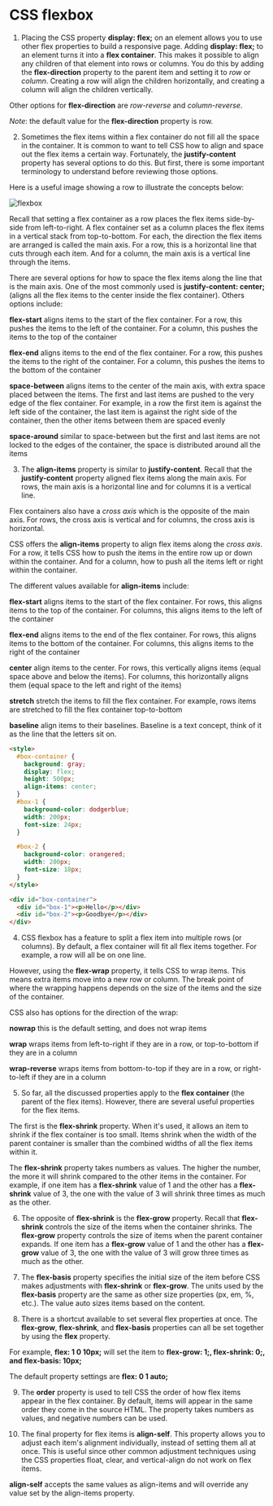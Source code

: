 # CSS flexbox

1. Placing the CSS property __display: flex;__ on an element allows you to use other flex properties to build a responsive page. Adding __display: flex;__ to an element turns it into a __flex container__. This makes it possible to align any children of that element into rows or columns. You do this by adding the __flex-direction__ property to the parent item and setting it to _row_ or _column_. Creating a row will align the children horizontally, and creating a column will align the children vertically.

Other options for __flex-direction__ are _row-reverse_ and _column-reverse_.

_Note_: the default value for the __flex-direction__ property is row.



2. Sometimes the flex items within a flex container do not fill all the space in the container. It is common to want to tell CSS how to align and space out the flex items a certain way. Fortunately, the __justify-content__ property has several options to do this. But first, there is some important terminology to understand before reviewing those options.

Here is a useful image showing a row to illustrate the concepts below:

![flexbox](https://www.w3.org/TR/css-flexbox-1/images/flex-direction-terms.svg)

Recall that setting a flex container as a row places the flex items side-by-side from left-to-right. A flex container set as a column places the flex items in a vertical stack from top-to-bottom. For each, the direction the flex items are arranged is called the main axis. For a row, this is a horizontal line that cuts through each item. And for a column, the main axis is a vertical line through the items.

There are several options for how to space the flex items along the line that is the main axis. One of the most commonly used is __justify-content: center;__ (aligns all the flex items to the center inside the flex container). Others options include:

__flex-start__ aligns items to the start of the flex container. For a row, this pushes the items to the left of the container. For a column, this pushes the items to the top of the container

__flex-end__ aligns items to the end of the flex container. For a row, this pushes the items to the right of the container. For a column, this pushes the items to the bottom of the container

__space-between__ aligns items to the center of the main axis, with extra space placed between the items. The first and last items are pushed to the very edge of the flex container. For example, in a row the first item is against the left side of the container, the last item is against the right side of the container, then the other items between them are spaced evenly

__space-around__ similar to space-between but the first and last items are not locked to the edges of the container, the space is distributed around all the items


3. The __align-items__ property is similar to __justify-content__. Recall that the __justify-content__ property aligned flex items along the main axis. For rows, the main axis is a horizontal line and for columns it is a vertical line.

Flex containers also have a _cross axis_ which is the opposite of the main axis. For rows, the cross axis is vertical and for columns, the cross axis is horizontal.

CSS offers the __align-items__ property to align flex items along the _cross axis_. For a row, it tells CSS how to push the items in the entire row up or down within the container. And for a column, how to push all the items left or right within the container.

The different values available for __align-items__ include:

__flex-start__ aligns items to the start of the flex container. For rows, this aligns items to the top of the container. For columns, this aligns items to the left of the container

__flex-end__ aligns items to the end of the flex container. For rows, this aligns items to the bottom of the container. For columns, this aligns items to the right of the container

__center__ align items to the center. For rows, this vertically aligns items (equal space above and below the items). For columns, this horizontally aligns them (equal space to the left and right of the items)

__stretch__ stretch the items to fill the flex container. For example, rows items are stretched to fill the flex container top-to-bottom

__baseline__ align items to their baselines. Baseline is a text concept, think of it as the line that the letters sit on.


```html
<style>
  #box-container {
    background: gray;
    display: flex;
    height: 500px;
    align-items: center;
  }
  #box-1 {
    background-color: dodgerblue;
    width: 200px;
    font-size: 24px;
  }

  #box-2 {
    background-color: orangered;
    width: 200px;
    font-size: 18px;
  }
</style>

<div id="box-container">
  <div id="box-1"><p>Hello</p></div>
  <div id="box-2"><p>Goodbye</p></div>
</div>
```


4. CSS flexbox has a feature to split a flex item into multiple rows (or columns). By default, a flex container will fit all flex items together. For example, a row will all be on one line.

However, using the __flex-wrap__ property, it tells CSS to wrap items. This means extra items move into a new row or column. The break point of where the wrapping happens depends on the size of the items and the size of the container.

CSS also has options for the direction of the wrap:

__nowrap__ this is the default setting, and does not wrap items

__wrap__ wraps items from left-to-right if they are in a row, or top-to-bottom if they are in a column

__wrap-reverse__ wraps items from bottom-to-top if they are in a row, or right-to-left if they are in a column




5. So far, all the discussed properties apply to the __flex container__ (the parent of the flex items). However, there are several useful properties for the flex items.

The first is the __flex-shrink__ property. When it's used, it allows an item to shrink if the flex container is too small. Items shrink when the width of the parent container is smaller than the combined widths of all the flex items within it.

The __flex-shrink__ property takes numbers as values. The higher the number, the more it will shrink compared to the other items in the container. For example, if one item has a __flex-shrink__ value of 1 and the other has a __flex-shrink__ value of 3, the one with the value of 3 will shrink three times as much as the other.



6. The opposite of __flex-shrink__ is the __flex-grow__ property. Recall that __flex-shrink__ controls the size of the items when the container shrinks. The __flex-grow__ property controls the size of items when the parent container expands. If one item has a __flex-grow__ value of 1 and the other has a __flex-grow__ value of 3, the one with the value of 3 will grow three times as much as the other.



7. The __flex-basis__ property specifies the initial size of the item before CSS makes adjustments with __flex-shrink__ or __flex-grow__. The units used by the __flex-basis__ property are the same as other size properties (px, em, %, etc.). The value auto sizes items based on the content.


8. There is a shortcut available to set several flex properties at once. The __flex-grow__, __flex-shrink__, and __flex-basis__ properties can all be set together by using the __flex__ property.

For example, __flex: 1 0 10px;__ will set the item to __flex-grow: 1;, flex-shrink: 0;, and flex-basis: 10px;__

The default property settings are __flex: 0 1 auto;__


9. The __order__ property is used to tell CSS the order of how flex items appear in the flex container. By default, items will appear in the same order they come in the source HTML. The property takes numbers as values, and negative numbers can be used.


10. The final property for flex items is __align-self__. This property allows you to adjust each item's alignment individually, instead of setting them all at once. This is useful since other common adjustment techniques using the CSS properties float, clear, and vertical-align do not work on flex items.

__align-self__ accepts the same values as align-items and will override any value set by the align-items property.

